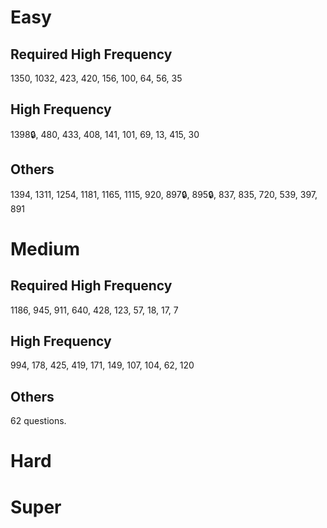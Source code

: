 # Easy
## Required High Frequency
1350, 1032, 423, 420, 156, 100, 64, 56, 35
## High Frequency
1398🔒, 480, 433, 408, 141, 101, 69, 13, 415, 30
## Others
1394, 1311, 1254, 1181, 1165, 1115, 920, 897🔒, 895🔒, 837, 835, 720, 539, 397, 891
# Medium
## Required High Frequency
1186, 945, 911, 640, 428, 123, 57, 18, 17, 7
## High Frequency
994, 178, 425, 419, 171, 149, 107, 104, 62, 120
## Others
62 questions.
# Hard
# Super
